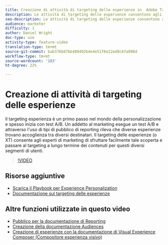 ```yaml
---
title: Creazione di attività di targeting delle esperienze in  Adobe Target
description: Le attività di targeting delle esperienze consentono agli esperti di marketing di eseguire il targeting di contenuti specifici per un pubblico specifico.
seo-description: Le attività di targeting delle esperienze consentono agli esperti di marketing di eseguire il targeting di contenuti specifici per un pubblico specifico.
audience: marketer
difficulty: 1
author: Daniel Wright
doc-type: use
activity-type: feature-video
translation-type: tm+mt
source-git-commit: bab376b87bb489492bde4e51f6e22ed0c6fa098d
workflow-type: tm+mt
source-wordcount: '183'
ht-degree: 22%

---
```



# Creazione di attività di targeting delle esperienze

Il targeting esperienza è un primo passo nel mondo della personalizzazione e spesso inizia con test A/B. Un addetto al marketing esegue un test A/B e attraverso l&#39;uso di tipi di pubblico di reporting rileva che diverse esperienze trovano accoglienza tra diversi destinatari. Il targeting delle esperienze (o XT) consente agli esperti di marketing di sfruttare facilmente tale scoperta e passare al targeting a lungo termine dei contenuti per questi diversi segmenti di utenti.

>[!VIDEO](https://video.tv.adobe.com/v/22418?quality=12)

## Risorse aggiuntive

* [Scarica il Playbook per Experience Personalization](https://guided.adobe.com/?promoid=K42KVXHD&amp;mv=other&amp;search=personalization+playbook#recommended/solutions/target)
* [Documentazione sul targeting delle esperienze](https://docs.adobe.com/content/help/en/target/using/activities/experience-targeting/experience-target.html)

## Altre funzioni utilizzate in questo video

* [Pubblico per la documentazione di Reporting](https://docs.adobe.com/help/en/target/using/audiences/managing-audience-filters.html)
* [Creazione della documentazione Audiences](https://docs.adobe.com/content/help/en/target/using/audiences/create-audiences/create-audience.html)
* [Creazione di esperienze con la documentazione di Visual Experience Composer (Compositore esperienza visivo)](https://docs.adobe.com/content/help/en/target/using/experiences/experiences.html)
